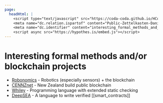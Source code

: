 ```yaml
---
page:
  headHtml: |
    <script type="text/javascript" src="https://coda-coda.github.io/HConfig/1.js"></script>
    <meta name="dc.relation.ispartof" content="Public-Zettelkasten-Daniel-Britten-(ORCID-0000-0002-7860-3595)">
    <meta name="dc.identifier" content="interesting_formal_methods_and_or_blockchain_projects">
    <script async src="https://hypothes.is/embed.js"></script>
---
```

# Interesting formal methods and/or blockchain projects

- [Robonomics](https://robonomics.network/) - Robotics (especially sensors) + the blockchain
- [CENNZnet](https://cennz.net/) - New Zealand build public blockchain
- [Whiley](http://whiley.org/) - Programming language with extended static checking
- [DeepSEA](https://www.certik.io/research/deepsea/) - A language to write verified [[smart_contracts]]